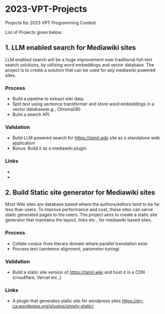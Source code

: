 # 2023-VPT-Projects

Projects for 2023 VPT Programming Contest

List of Projects given below. 

## 1. LLM enabled search for Mediawiki sites
LLM enabled search will be a huge improvement over traditional full-text search solutions, by utilizing word embeddings and vector database. The project is to create a solution that can be used for any mediawiki powered sites.

### Process
* Build a pipeline to extract wiki data
* Split text using sentence transformer and store word embeddings in a vector database(e.g., ChromaDB)
* Build a search API

### Validation
* Build LLM powered search for https://tamil.wiki site as a standalone web application
* Bonus: Build it as a mediawiki plugin

### Links
* 
* 


## 2. Build Static site generator for Mediawiki sites
Most Wiki sites are database based where the authors/editors tend to be far less than users. To improve performance and cost, these sites can serve static generated pages to the users. The project aims to create a static site generator that maintains the layout, links etc., for mediawiki based sites.

### Process
* Collate corpus from literary domain where parallel translation exist 
* Process text (sentence alignment, parameter tuning)

### Validation
* Build a static site version of https://tamil.wiki and host it in a CDN (cloudflare, Vercel etc.,)

### Links 
* A plugin that generates static site for wordpress sites https://en-ca.wordpress.org/plugins/simply-static/


